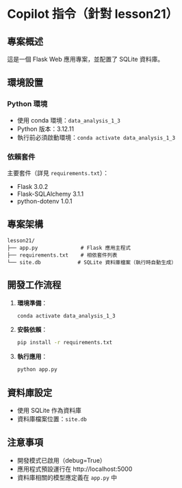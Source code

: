 # Copilot 指令（針對 lesson21）

## 專案概述
這是一個 Flask Web 應用專案，並配置了 SQLite 資料庫。

## 環境設置
### Python 環境
- 使用 conda 環境：`data_analysis_1_3`
- Python 版本：3.12.11
- 執行前必須啟動環境：`conda activate data_analysis_1_3`

### 依賴套件
主要套件（詳見 `requirements.txt`）：
- Flask 3.0.2
- Flask-SQLAlchemy 3.1.1
- python-dotenv 1.0.1

## 專案架構
```
lesson21/
├── app.py              # Flask 應用主程式
├── requirements.txt    # 相依套件列表
└── site.db            # SQLite 資料庫檔案（執行時自動生成）
```

## 開發工作流程
1. **環境準備**：
   ```bash
   conda activate data_analysis_1_3
   ```

2. **安裝依賴**：
   ```bash
   pip install -r requirements.txt
   ```

3. **執行應用**：
   ```bash
   python app.py
   ```

## 資料庫設定
- 使用 SQLite 作為資料庫
- 資料庫檔案位置：`site.db`


## 注意事項
- 開發模式已啟用（debug=True）
- 應用程式預設運行在 http://localhost:5000
- 資料庫相關的模型應定義在 `app.py` 中

